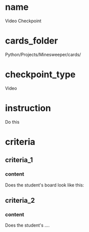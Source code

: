 # name
Video Checkpoint            
   
# cards_folder
Python/Projects/Minesweeper/cards/
  
# checkpoint_type
Video

# instruction
Do this

# criteria

## criteria_1

### content
Does the student's board look like this:

## criteria_2

### content
Does the student's ....
